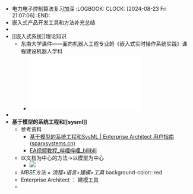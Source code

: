 - 电力电子控制算法复习加深
  :LOGBOOK:
  CLOCK: [2024-08-23 Fri 21:07:06]
  :END:
- 嵌入式产品开发工具和方法补充总结
-
- [[嵌入式系统]]理论知识
	- 东南大学课件——面向机器人工程专业的《嵌入式实时操作系统实践》课程建设机器人学科
		- ![嵌入式实时操作系统实践.pdf](../assets/嵌入式实时操作系统实践_1721213439943_0.pdf)
-
- **基于模型的系统工程和[[sysml]]**
	- 参考资料
		- [基于模型的系统工程和SysML | Enterprise Architect 用户指南 (sparxsystems.cn)](https://sparxsystems.cn/enterprise_architect_user_guide/15.2/guidebooks/tech_sysml_guidebook.html)
		- [EA视频教程_哔哩哔哩_bilibili](https://www.bilibili.com/video/BV18y4y1h7e7/?p=2&spm_id_from=pageDriver&vd_source=f92eb336806a7a264c052ec82b31d75d)
	- 以文档为中心的方法->以模型为中心
		- ![](https://sparxsystems.cn/enterprise_architect_user_guide/15.2/images/sysml-document-centric-mbse.png)
	- *MBSE方法* = *流程+语言+建模+工具*
	  background-color:: red
	- Enterprise Architect ： 建模工具
	-